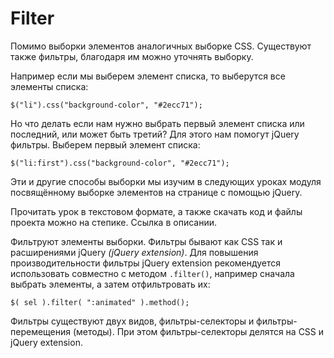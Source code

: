 # Filter
Помимо выборки элементов аналогичных выборке CSS. Существуют также фильтры, благодаря им можно уточнять выборку.

Например если мы выберем элемент списка, то выберутся все элементы списка:

    $("li").css("background-color", "#2ecc71");

Но что делать если нам нужно выбрать первый элемент списка или последний, или может быть третий? Для этого нам помогут jQuery фильтры. Выберем первый элемент списка:

    $("li:first").css("background-color", "#2ecc71");

Эти и другие способы выборки мы изучим в следующих уроках модуля посвящённому выборке элементов на странице с помощью jQuery.

Прочитать урок в текстовом формате, а также скачать код и файлы проекта можно на степике. Ссылка в описании.

Фильтруют элементы выборки. Фильтры бывают как CSS так и расширениями jQuery *(jQuery extension)*. Для повышения производительности фильтры jQuery extension рекомендуется использовать совместно с методом `.filter()`, например сначала выбрать элементы, а затем отфильтровать их:

    $( sel ).filter( ":animated" ).method();

Фильтры существуют двух видов, фильтры-селекторы и фильтры-перемещения (методы). При этом фильтры-селекторы делятся на CSS и jQuery extension.
